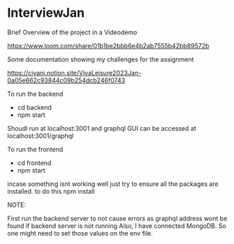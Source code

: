 # InterviewJan

Brief Overview of the project in a Videodemo

https://www.loom.com/share/01b1be2bbb6e4b2ab7555b42bb89572b

Some documentation showing my challenges for the assignment

https://ciyani.notion.site/VivaLeisure2023Jan-0a05e662c93844c09b254dcb246f0743


To run the backend
- cd backend
- npm start

Shoudl run at localhost:3001 and graphql GUI can be accessed at localhost:3001/graphql

To run the frontend
- cd frontend
- npm start

incase something isnt working well just try to ensure all the packages are installed.
to do this npm install

NOTE:

First run the backend server to not cause errors as graphql address wont be found if backend server is not running
Also, I have connected MongoDB. So one might need to set those values on the env file. 

